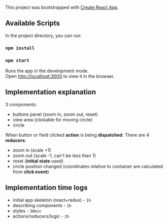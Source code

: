 This project was bootstrapped with [Create React App](https://github.com/facebook/create-react-app).

## Available Scripts

In the project directory, you can run:
### `npm install`
### `npm start`

Runs the app in the development mode.<br>
Open [http://localhost:3000](http://localhost:3000) to view it in the browser.


## Implementation explanation

3 components: 
- buttons panel (zoom in, zoom out, reset)
- view area (clickable for moving circle)
- circle

When button or field clicked **action** is being **dispatched**. There are 4 **reducers**:
- zoom in (scale +1)
- zoom out (scale -1, can't be less than 1)
- reset (**initial state** used)
- circle position changed (coordinates relative to container are calculated from **click event**)

## Implementation time logs

- initial app skeleton (react+redux)  - `1h`
- describing components - `1h`
- styles - `30min`
- actions/reducers/logic - `2h`

